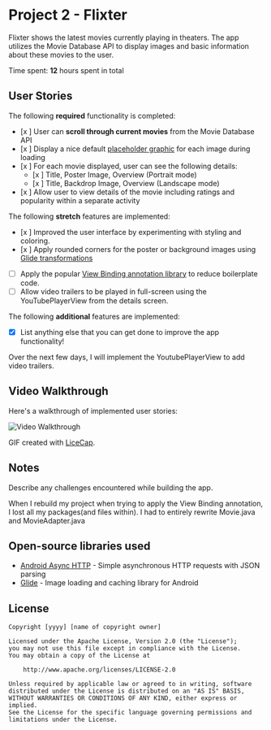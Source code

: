 # Project 2 - Flixter

Flixter shows the latest movies currently playing in theaters. The app utilizes the Movie Database API to display images and basic information about these movies to the user.

Time spent: **12** hours spent in total

## User Stories

The following **required** functionality is completed:

* [x ] User can **scroll through current movies** from the Movie Database API
* [x ] Display a nice default [placeholder graphic](https://guides.codepath.org/android/Displaying-Images-with-the-Glide-Library#advanced-usage) for each image during loading
* [x ] For each movie displayed, user can see the following details:
  * [x ] Title, Poster Image, Overview (Portrait mode)
  * [x ] Title, Backdrop Image, Overview (Landscape mode)
* [x ] Allow user to view details of the movie including ratings and popularity within a separate activity

The following **stretch** features are implemented:

* [x ] Improved the user interface by experimenting with styling and coloring.
* [x ] Apply rounded corners for the poster or background images using [Glide transformations](https://guides.codepath.org/android/Displaying-Images-with-the-Glide-Library#transformations)
* [ ] Apply the popular [View Binding annotation library](http://guides.codepath.org/android/Reducing-View-Boilerplate-with-ViewBinding) to reduce boilerplate code.
* [ ] Allow video trailers to be played in full-screen using the YouTubePlayerView from the details screen.

The following **additional** features are implemented:

* [x] List anything else that you can get done to improve the app functionality!

Over the next few days, I will implement the YoutubePlayerView to add video trailers.

## Video Walkthrough

Here's a walkthrough of implemented user stories:

<img src='http://i.imgur.com/link/to/your/gif/file.gif' title='Video Walkthrough' width='' alt='Video Walkthrough' />

GIF created with [LiceCap](http://www.cockos.com/licecap/).

## Notes

Describe any challenges encountered while building the app.

When I rebuild my project when trying to apply the View Binding annotation, I lost all my packages(and files within). I had to entirely rewrite Movie.java and MovieAdapter.java
## Open-source libraries used

- [Android Async HTTP](https://github.com/loopj/android-async-http) - Simple asynchronous HTTP requests with JSON parsing
- [Glide](https://github.com/bumptech/glide) - Image loading and caching library for Android

## License

    Copyright [yyyy] [name of copyright owner]

    Licensed under the Apache License, Version 2.0 (the "License");
    you may not use this file except in compliance with the License.
    You may obtain a copy of the License at

        http://www.apache.org/licenses/LICENSE-2.0

    Unless required by applicable law or agreed to in writing, software
    distributed under the License is distributed on an "AS IS" BASIS,
    WITHOUT WARRANTIES OR CONDITIONS OF ANY KIND, either express or implied.
    See the License for the specific language governing permissions and
    limitations under the License.
